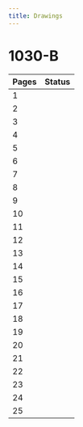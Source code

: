 ```yaml
---
title: Drawings
---
```


# 1030-B

| Pages | Status |
|-------|--------|
|   1   |        |
|   2   |        |
|   3   |        |
|   4   |        |
|   5   |        |
|   6   |        |
|   7   |        |
|   8   |        |
|   9   |        |
|   10  |        |
|   11  |        |
|   12  |        |
|   13  |        |
|   14  |        |
|   15  |        |
|   16  |        |
|   17  |        |
|   18  |        |
|   19  |        |
|   20  |        |
|   21  |        |
|   22  |        |
|   23  |        |
|   24  |        |
|   25  |        |

